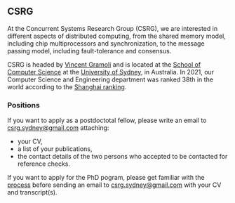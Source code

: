 ## CSRG

At the Concurrent Systems Research Group (CSRG), we are interested in different aspects of distributed computing, from the shared memory model, including chip multiprocessors and synchronization, to the message passing model, including fault-tolerance and consensus.

CSRG is headed by [Vincent Gramoli](https://gramoli.github.io) and is located at the [School of Computer Science](https://www.sydney.edu.au/engineering/schools/school-of-computer-science.html) at the [University of Sydney](https://www.sydney.edu.au/), in Australia.
In 2021, our Computer Science and Engineering department was ranked 38th in the world according to the [Shanghai ranking](https://www.shanghairanking.com/rankings/gras/2021/RS0210).

### Positions
If you want to apply as a postdoctotal fellow, please write an email to [csrg.sydney@gmail.com](csrg.sydney@gmail.com) attaching:
 * your CV, 
 * a list of your publications,
 * the contact details of the two persons who accepted to be contacted for reference checks.

If you want to apply for the PhD pogram, please get familiar with the [process](https://www.sydney.edu.au/study/study-options/postgraduate-research.html) before sending an email to [csrg.sydney@gmail.com](csrg.sydney@gmail.com) with your CV and transcript(s).



